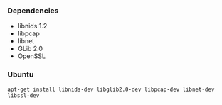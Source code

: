 ### Dependencies

- libnids 1.2
- libpcap
- libnet
- GLib 2.0
- OpenSSL

### Ubuntu
    apt-get install libnids-dev libglib2.0-dev libpcap-dev libnet-dev libssl-dev
    
